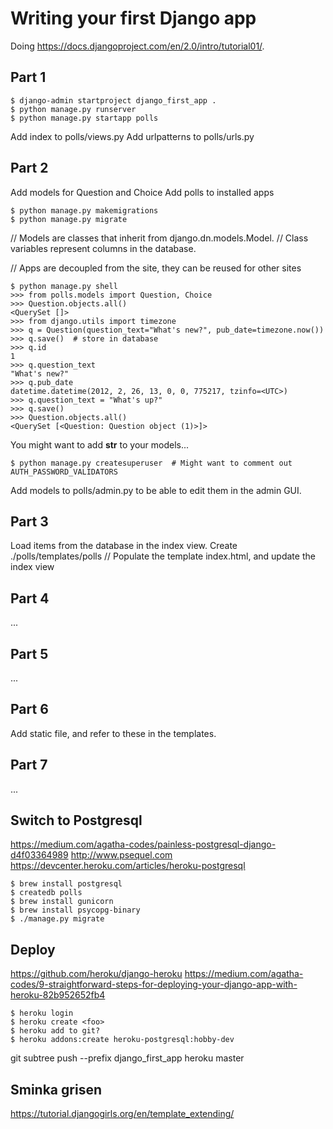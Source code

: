 # Writing your first Django app

Doing https://docs.djangoproject.com/en/2.0/intro/tutorial01/.

## Part 1

	$ django-admin startproject django_first_app .
	$ python manage.py runserver
	$ python manage.py startapp polls

Add index to polls/views.py
Add urlpatterns to polls/urls.py

## Part 2

Add models for Question and Choice
Add polls to installed apps

	$ python manage.py makemigrations
	$ python manage.py migrate

// Models are classes that inherit from django.dn.models.Model.
// Class variables represent columns in the database.

// Apps are decoupled from the site, they can be reused for other sites

	$ python manage.py shell
	>>> from polls.models import Question, Choice
	>>> Question.objects.all()
	<QuerySet []>
	>>> from django.utils import timezone
	>>> q = Question(question_text="What's new?", pub_date=timezone.now())
	>>> q.save()  # store in database
	>>> q.id
	1
	>>> q.question_text
	"What's new?"
	>>> q.pub_date
	datetime.datetime(2012, 2, 26, 13, 0, 0, 775217, tzinfo=<UTC>)
	>>> q.question_text = "What's up?"
	>>> q.save()
	>>> Question.objects.all()
	<QuerySet [<Question: Question object (1)>]>

You might want to add __str__ to your models...

	$ python manage.py createsuperuser  # Might want to comment out AUTH_PASSWORD_VALIDATORS

Add models to polls/admin.py to be able to edit them in the admin GUI.

## Part 3

Load items from the database in the index view.
Create ./polls/templates/polls
// Populate the template index.html, and update the index view

## Part 4

...

## Part 5

...

## Part 6

Add static file, and refer to these in the templates.

## Part 7

...


## Switch to Postgresql

https://medium.com/agatha-codes/painless-postgresql-django-d4f03364989
http://www.psequel.com
https://devcenter.heroku.com/articles/heroku-postgresql

	$ brew install postgresql
	$ createdb polls
	$ brew install gunicorn
	$ brew install psycopg-binary
	$ ./manage.py migrate



## Deploy

https://github.com/heroku/django-heroku
https://medium.com/agatha-codes/9-straightforward-steps-for-deploying-your-django-app-with-heroku-82b952652fb4

	$ heroku login
	$ heroku create <foo>
	$ heroku add to git?
	$ heroku addons:create heroku-postgresql:hobby-dev

git subtree push --prefix django_first_app heroku master


## Sminka grisen

https://tutorial.djangogirls.org/en/template_extending/
